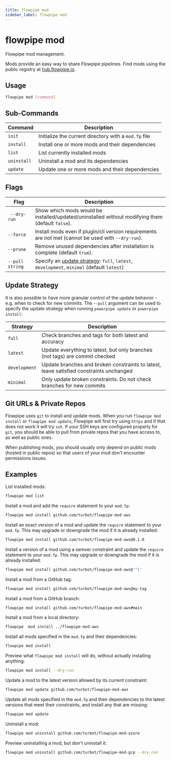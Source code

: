 ```yaml
---
title: flowpipe mod
sidebar_label: flowpipe mod
---
```


# flowpipe mod
Flowpipe mod management.

Mods provide an easy way to share Flowpipe pipelines.  Find mods using the public registry at [hub.flowpipe.io](https://hub.flowpipe.io/).


## Usage
```bash
flowpipe mod [command]
```

## Sub-Commands

| Command | Description
|-|-
| `init`        | Initialize the current directory with a `mod.fp` file 
| `install`     | Install one or more mods and their dependencies
| `list`        | List currently installed mods
| `uninstall`   | Uninstall a mod and its dependencies
| `update`      | Update one or more mods and their dependencies


## Flags

| Flag | Description
|-|-
|` --dry-run` | Show which mods would be installed/updated/uninstalled without modifying them (default `false`).
| `--force` | Install mods even if plugin/cli version requirements are not met (cannot be used with `--dry-run`).
| `--prune` | Remove unused dependencies after installation is complete (default `true`).
| `--pull string` | Specify an [update strategy](#update-strategy): `full`, `latest`, `development`, `minimal` (default `latest`)

## Update Strategy

It is also possible to have more granular control of the update behavior - e.g. when to check for new commits. The -`-pull` argument can be used to specify the update strategy when running `powerpipe update` or `powerpipe install`:

| Strategy | Description
|----------|---------------------------------------------------
| `full`   | Check branches and tags for both latest and accuracy
| `latest` | Update everything to latest, but only branches (not tags) are commit checked
| `development` | Update branches and broken constraints to latest, leave satisfied constraints unchanged
| `minimal`| Only update broken constraints. Do not check branches for new commits

## Git URLs & Private Repos

Flowpipe uses `git` to install and update mods. When you run `flowpipe mod install` or `flowpipe mod update`, Flowpipe will first try using `https` and if that does not work it will try `ssh`.  If your SSH keys are configured properly for `git`, you should be able to pull from private repos that you have access to, as well as public ones.

When publishing mods, you should usually only depend on public mods (hosted in public repos) so that users of your mod don't encounter permissions issues.


## Examples
List installed mods:
```bash
flowpipe mod list
```

Install a mod and add the `require` statement to your `mod.fp`:
```bash
flowpipe mod install github.com/turbot/flowpipe-mod-aws
```

Install an exact version of a mod and update the `require` statement to your `mod.fp`.  This may upgrade or downgrade the mod if it is already installed:
```bash
flowpipe mod install github.com/turbot/flowpipe-mod-aws@0.1.0
```

Install a version of a mod using a semver constraint and update the `require` statement to your `mod.fp`.  This may upgrade or downgrade the mod if it is already installed:
```bash
flowpipe mod install github.com/turbot/flowpipe-mod-aws@'^1'
```

Install a mod from a GitHub tag:
```bash
flowpipe mod install github.com/turbot/flowpipe-mod-aws@my-tag
```

Install a mod from a GitHub branch:
```bash
flowpipe mod install github.com/turbot/flowpipe-mod-aws#main
```

Install a mod from a local directory:
```bash
flowpipe  mod install ../flowpipe-mod-aws
```

Install all mods specified in the `mod.fp` and their dependencies:
```bash
flowpipe mod install
```

Preview what `flowpipe mod install` will do, without actually installing anything:
```bash
flowpipe mod install --dry-run
```

Update a mod to the latest version allowed by its current constraint:
```bash
flowpipe mod update github.com/turbot/flowpipe-mod-aws
```

Update all mods specified in the `mod.fp` and their dependencies to the latest versions that meet their constraints, and install any that are missing:
```bash
flowpipe mod update
```


Uninstall a mod:
```bash
flowpipe mod uninstall github.com/turbot/flowpipe-mod-azure
```

Preview uninstalling a mod, but don't uninstall it:
```bash
flowpipe mod uninstall github.com/turbot/flowpipe-mod-gcp --dry-run
```
